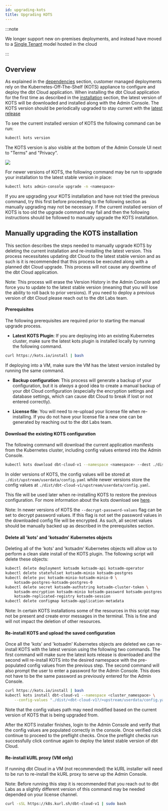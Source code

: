 ```yaml
---
id: upgrading-kots
title: Upgrading KOTS
---
```


:::note

We longer support new on-premises deployments, and instead have moved to a [Single Tenant](single-tenant) model hosted in the cloud

:::

## Overview

As explained in the [dependencies](/docs/dbt-cloud/on-premises/dependencies) section, customer managed deployments rely on the Kubernetes-Off-The-Shelf (KOTS) appliance to configure and deploy the dbt Cloud application. When installing the dbt Cloud application for the first time as described in the [installation](/docs/dbt-cloud/on-premises/installation) section, the latest version of KOTS will be downloaded and installed along with the Admin Console. The KOTS version should be periodically upgraded to stay current with the [latest release](https://kots.io/release-notes/)

To see the current installed version of KOTS the following command can be run:

```bash
kubectl kots version
```

The KOTS version is also visible at the bottom of the Admin Console UI next to "Terms" and "Privacy".

<img src="/img/docs/dbt-cloud/deployment/kotsadm-version.png" />

For newer versions of KOTS, the following command may be run to upgrade your installation to the latest stable version in place:

```bash
kubectl kots admin-console upgrade -n <namespace>
```

If you are upgrading your KOTS installation and have not tried the previous command, try this first before proceeding to the following section as manually upgrading may not be necessary. If the current installed version of KOTS is too old the upgrade command may fail and then the following instructions should be followed to manually upgrade the KOTS installation.

## Manually upgrading the KOTS installation

This section describes the steps needed to manually upgrade KOTS by deleting the current installation and re-installing the latest version. This process necessitates updating dbt Cloud to the latest stable version and as such is it is recommended that this process be executed along with a planned dbt Cloud upgrade. This process will not cause any downtime of the dbt Cloud application.

Note: This process will erase the Version History in the Admin Console and force you to update to the latest stable version (meaning that you will lose the ability to roll back to prior versions). If you need to deploy a previous version of dbt Cloud please reach out to the dbt Labs team.

#### Prerequisites

The following prerequisites are required prior to starting the manual upgrade process.

- **Latest KOTS Plugin**: If you are deploying into an existing Kubernetes cluster, make sure the latest kots plugin is installed locally by running the following command.

```bash
curl https://kots.io/install | bash
```

If deploying into a VM, make sure the VM has the latest version installed by running the same command.

- **Backup configuration**: This process will generate a backup of your configuration, but it is _always_ a good idea to create a manual backup of your dbt Cloud configuration (especially the encryption settings and database settings, which can cause dbt Cloud to break if lost or not entered correctly).

- **License file**: You will need to re-upload your license file when re-installing. If you do not have your license file a new one can be generated by reaching out to the dbt Labs team.

#### Download the existing KOTS configuration

The following command will download the current application manifests from the Kubernetes cluster, including config values entered into the Admin Console.

```bash
kubectl kots download dbt-cloud-v1 --namespace <namespace> --dest ./dist
```

In older versions of KOTS, the config values will be stored at ```./dist/upstream/userdata/config.yaml``` while newer versions store the config values at ```./dist/dbt-cloud-v1/upstream/userdata/config.yaml```.

This file will be used later when re-installing KOTS to restore the previous configuration. For more information about the kots download see [here](https://kots.io/kots-cli/download/).

Note: In newer versions of KOTS the ```--decrypt-password-values``` flag can be set to decrypt password values. If this flag is not set the password values in the downloaded config file will be encrypted. As such, all secret values should be manually backed up as described in the prerequisites section.

#### Delete all 'kots' and 'kotsadm' Kubernetes objects

Deleting all of the 'kots' and 'kotsadm' Kubernetes objects will allow us to perform a clean slate install of the KOTS plugin. The following script will delete these objects:

```bash
kubectl delete deployment kotsadm kotsadm-api kotsadm-operator
kubectl delete statefulset kotsadm-minio kotsadm-postgres
kubectl delete pvc kotsadm-minio-kotsadm-minio-0 \
	kotsadm-postgres-kotsadm-postgres-0
kubectl delete secret kotsadm-authstring kotsadm-cluster-token \
	kotsadm-encryption kotsadm-minio kotsadm-password kotsadm-postgres \
	kotsadm-replicated-registry kotsadm-session
kubectl delete configmap kotsadm-application-metadata
```

Note: In certain KOTS installations some of the resources in this script may not be present and create error messages in the terminal. This is fine and will not impact the deletion of other resources.

#### Re-install KOTS and upload the saved configuration

Once all the 'kots' and 'kotsadm' Kubernetes objects are deleted we can re-install KOTS with the latest version using the following two commands. The first command will make sure the latest kots release is downloaded and the second will re-install KOTS into the desired namespace with the pre-populated config values from the previous step. The second command will also prompt the user to enter a password for the Admin Console. This does not have to be the same password as previously entered for the Admin Console.

```bash
curl https://kots.io/install | bash
kubectl kots install dbt-cloud-v1 --namespace <cluster_namespace> \
	--config-values "./dist/<dbt-cloud-v1?/>upstream/userdata/config.yaml"
```

Note that the config values path may need modified based on the current version of KOTS that is being upgraded from. 

After the KOTS installer finishes, login to the Admin Console and verify that the config values are populated correctly in the console. Once verified click continue to proceed to the preflight checks. Once the preflight checks run successfully click continue again to deploy the latest stable version of dbt Cloud.

#### Re-install kURL proxy (VM only)

If running dbt Cloud in a VM (not recommended) the kURL installer will need to be run to re-install the kURL proxy to serve up the Admin Console.

Note: Before running this step it is recommended that you reach out to dbt Labs as a slightly different version of this command may be needed depended on your license channel.

```bash
curl -sSL https://k8s.kurl.sh/dbt-cloud-v1 | sudo bash
```
